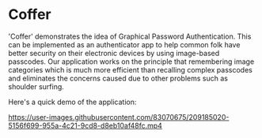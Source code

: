 # Coffer
'Coffer' demonstrates the idea of Graphical Password Authentication. This can be implemented as an authenticator app to help common folk have better security on their electronic devices by using image-based passcodes. Our application works on the principle that remembering image categories which is much more efficient than recalling complex passcodes and eliminates the concerns caused due to other problems such as shoulder surfing.

Here's a quick demo of the application:


https://user-images.githubusercontent.com/83070675/209185020-5156f699-955a-4c21-9cd8-d8eb10af48fc.mp4
